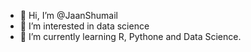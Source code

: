 - 👋 Hi, I’m @JaanShumail
- 👀 I’m interested in data science
- 🌱 I’m currently learning R, Pythone and Data Science.

<!---
JaanShumail/JaanShumail is a ✨ special ✨ repository because its `README.md` (this file) appears on your GitHub profile.
You can click the Preview link to take a look at your changes.
--->
